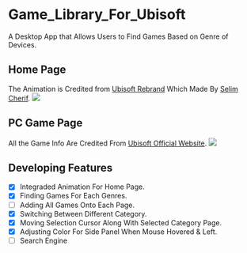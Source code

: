 # Game_Library_For_Ubisoft
A Desktop App that Allows Users to Find Games Based on Genre of Devices.
 
## Home Page
The Animation is Credited from [Ubisoft Rebrand](https://dribbble.com/shots/3581220-Ubisoft-Rebrand) Which Made By [Selim Cherif](https://dribbble.com/selimcherif).
![](https://github.com/LeviIsAwesome/Game_Library_For_Ubisoft/blob/master/image/home_page.gif)

## PC Game Page
All the Game Info Are Credited From [Ubisoft Official Website](https://www.ubisoft.com/en-ca/).
![](https://github.com/LeviIsAwesome/Game_Library_For_Ubisoft/blob/master/image/pc_to_home.gif)

## Developing Features 
- [x] Integraded Animation For Home Page.
- [x] Finding Games For Each Genres.
- [ ] Adding All Games Onto Each Page.
- [x] Switching Between Different Category.
- [x] Moving Selection Cursor Along With Selected Category Page.
- [x] Adjusting Color For Side Panel When Mouse Hovered & Left.
- [ ] Search Engine
